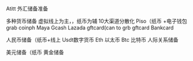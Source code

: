 Atitt 外汇储备准备

多种货币储备  虚拟线上为主，，纸币为辅
10大渠道分散化
Piso（纸币
+电子钱包grab coinph Maya Gcash
Lazada gftcard(can to grb gftcard
Bankcard

人民币储备（纸币+线上
Usdt数字货币
Eth 以太币
Btc 比特币
人际关系储备

美元储备（纸币
黄金储备

